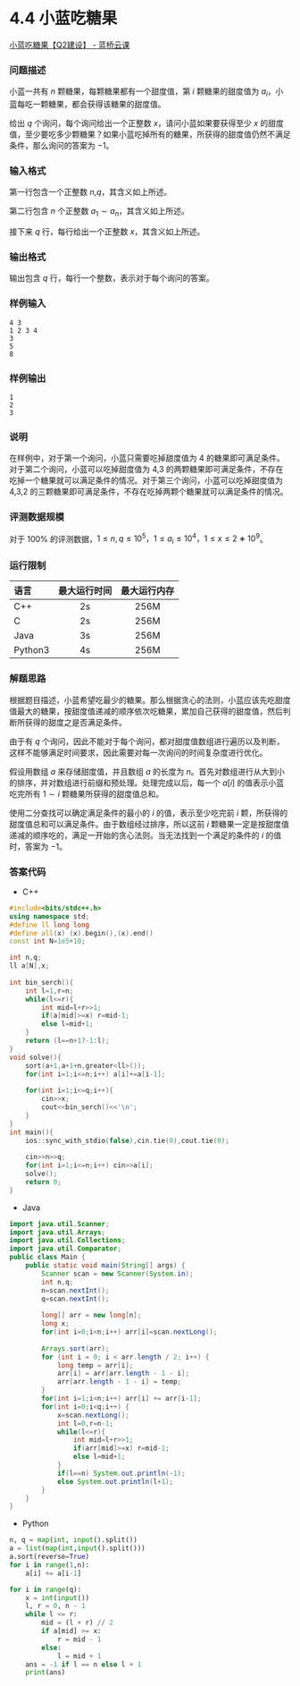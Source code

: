 # 4.4 小蓝吃糖果

[小蓝吃糖果【Q2建设】 - 蓝桥云课](https://www.lanqiao.cn/problems/3676/learning/)

### 问题描述

小蓝一共有 $n$ 颗糖果，每颗糖果都有一个甜度值，第 $i$ 颗糖果的甜度值为 $a_i$​，小蓝每吃一颗糖果，都会获得该糖果的甜度值。

给出 $q$ 个询问，每个询问给出一个正整数 $x$，请问小蓝如果要获得至少 $x$ 的甜度值，至少要吃多少颗糖果？如果小蓝吃掉所有的糖果，所获得的甜度值仍然不满足条件，那么询问的答案为 $−1$。

### 输入格式

第一行包含一个正整数 $n$,$q$，其含义如上所述。

第二行包含 $n$ 个正整数 $a_1​∼a_n$​，其含义如上所述。

接下来 $q$ 行，每行给出一个正整数 $x$，其含义如上所述。

### 输出格式

输出包含 $q$ 行，每行一个整数，表示对于每个询问的答案。

### 样例输入

```text
4 3
1 2 3 4
3
5
8
```

### 样例输出

```text
1
2
3
```

### 说明

在样例中，对于第一个询问，小蓝只需要吃掉甜度值为 4 的糖果即可满足条件。对于第二个询问，小蓝可以吃掉甜度值为 4,3 的两颗糖果即可满足条件，不存在吃掉一个糖果就可以满足条件的情况。对于第三个询问，小蓝可以吃掉甜度值为 4,3,2 的三颗糖果即可满足条件，不存在吃掉两颗个糖果就可以满足条件的情况。

### 评测数据规模

对于 $100\%$ 的评测数据，$1≤n,q≤10^5，1≤a_i​≤10^4，1≤x≤2∗10^9$。

### 运行限制

| 语言      | 最大运行时间 | 最大运行内存 |
| :------ | :----: | :----: |
| C++     |   2s   |  256M  |
| C       |   2s   |  256M  |
| Java    |   3s   |  256M  |
| Python3 |   4s   |  256M  |

### 解题思路

根据题目描述，小蓝希望吃最少的糖果。那么根据贪心的法则，小蓝应该先吃甜度值最大的糖果，按甜度值递减的顺序依次吃糖果，累加自己获得的甜度值，然后判断所获得的甜度之是否满足条件。

由于有 $q$ 个询问，因此不能对于每个询问，都对甜度值数组进行遍历以及判断，这样不能够满足时间要求，因此需要对每一次询问的时间复杂度进行优化。

假设用数组 $a$ 来存储甜度值，并且数组 $a$ 的长度为 $n$。首先对数组进行从大到小的排序，并对数组进行前缀和预处理。处理完成以后，每一个 $a[i]$ 的值表示小蓝吃完所有 $1∼i$ 颗糖果所获得的甜度值总和。

使用二分查找可以确定满足条件的最小的 $i$ 的值，表示至少吃完前 $i$ 颗，所获得的甜度值总和可以满足条件。由于数组经过排序，所以这前 $i$ 颗糖果一定是按甜度值递减的顺序吃的，满足一开始的贪心法则。当无法找到一个满足的条件的 $i$ 的值时，答案为 $−1$。

### 答案代码

* C++

```cpp
#include<bits/stdc++.h>
using namespace std;
#define ll long long
#define all(x) (x).begin(),(x).end()
const int N=1e5+10;

int n,q;
ll a[N],x;
 
int bin_serch(){
    int l=1,r=n;
    while(l<=r){
        int mid=l+r>>1;
        if(a[mid]>=x) r=mid-1;
        else l=mid+1;
    }
    return (l==n+1?-1:l);
}
void solve(){
    sort(a+1,a+1+n,greater<ll>());
    for(int i=1;i<=n;i++) a[i]+=a[i-1];
    
    for(int i=1;i<=q;i++){
        cin>>x;
        cout<<bin_serch()<<'\n';
    }
}
int main(){
    ios::sync_with_stdio(false),cin.tie(0),cout.tie(0);
    
    cin>>n>>q;
    for(int i=1;i<=n;i++) cin>>a[i];
    solve();
    return 0;
}
```

* Java

```java
import java.util.Scanner;
import java.util.Arrays;
import java.util.Collections;
import java.util.Comparator;
public class Main {
    public static void main(String[] args) {
        Scanner scan = new Scanner(System.in);
        int n,q;
        n=scan.nextInt();
        q=scan.nextInt();
        
        long[] arr = new long[n];
        long x;
        for(int i=0;i<n;i++) arr[i]=scan.nextLong();
        
        Arrays.sort(arr);
        for (int i = 0; i < arr.length / 2; i++) {
            long temp = arr[i];
            arr[i] = arr[arr.length - 1 - i];
            arr[arr.length - 1 - i] = temp;
        }
        for(int i=1;i<n;i++) arr[i] += arr[i-1];
        for(int i=0;i<q;i++) {
            x=scan.nextLong();
            int l=0,r=n-1;
            while(l<=r){
                int mid=l+r>>1;
                if(arr[mid]>=x) r=mid-1;
                else l=mid+1;
            }
            if(l==n) System.out.println(-1);
            else System.out.println(l+1);
        }
    }
}
```

* Python

```python
n, q = map(int, input().split())
a = list(map(int,input().split()))
a.sort(reverse=True)
for i in range(1,n):
    a[i] += a[i-1]

for i in range(q):
    x = int(input())
    l, r = 0, n - 1
    while l <= r:
        mid = (l + r) // 2
        if a[mid] >= x:
            r = mid - 1
        else:
            l = mid + 1
    ans = -1 if l == n else l + 1
    print(ans)
```
